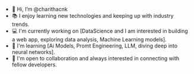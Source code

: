 - 👋 Hi, I’m @charithacnk
- 📚 I enjoy learning new technologies and keeping up with industry trends.
- 💻 I'm currently working on [DataScience and I am interested in building a web app, exploring data analysis, Machine Learning models].
- 🌱 I'm learning [Ai Models, Promt Engineering, LLM, diving deep into neural networks].
- 🤝 I'm open to collaboration and always interested in connecting with fellow developers.


<!---
charithacnk/charithacnk is a ✨ special ✨ repository because its `README.md` (this file) appears on your GitHub profile.
You can click the Preview link to take a look at your changes.
--->
